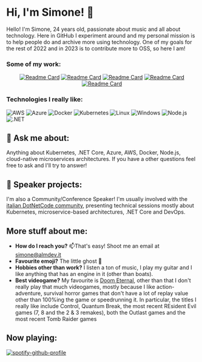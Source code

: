 # Hi, I'm Simone! 👋

Hello! I'm Simone, 24 years old, passionate about music and all about technology.
Here in GitHub I experiment around and my personal mission is to help people do and archive more using technology.
One of my goals for the rest of 2022 and in 2023 is to contribute more to OSS, so here I am!

### Some of my work:

<div align="center">
  
[![Readme Card](https://github-readme-stats.vercel.app/api/pin/?username=nataz77&repo=cs-py)](https://github.com/nataz77/cs-py) [![Readme Card](https://github-readme-stats.vercel.app/api/pin/?username=nataz77&repo=pgbackupd)](https://github.com/nataz77/pgbackupd) [![Readme Card](https://github-readme-stats.vercel.app/api/pin/?username=nataz77&repo=awesome-k8s)](https://github.com/nataz77/awesome-k8s)  [![Readme Card](https://github-readme-stats.vercel.app/api/pin/?username=nataz77&repo=shext)](https://github.com/nataz77/shext) 
  [![Readme Card](https://github-readme-stats.vercel.app/api/pin/?username=nataz77&repo=route)](https://github.com/nataz77/route) 
  
</div>

### Technologies I really like:

![AWS](https://img.shields.io/badge/Amazon_AWS-232F3E?style=for-the-badge&logo=amazon-aws&logoColor=white)
![Azure](https://img.shields.io/badge/Microsoft_Azure-0089D6?style=for-the-badge&logo=microsoft-azure&logoColor=white)
![Docker](https://img.shields.io/badge/-Docker-000?&logo=Docker)
![Kubernetes](https://img.shields.io/badge/-Kubernetes-000?&logo=Kubernetes)
![Linux](https://img.shields.io/badge/-Linux-000?&logo=Linux)
![Windows](https://img.shields.io/badge/Windows-0078D6?style=for-the-badge&logo=windows&logoColor=white)
![Node.js](https://img.shields.io/badge/-Node.js-000?&logo=node.js)
![.NET](https://img.shields.io/badge/.NET-5C2D91?style=for-the-badge&logo=.net&logoColor=white)

## 💬 Ask me about:
Anything about Kubernetes, .NET Core, Azure, AWS, Docker, Node.js, cloud-native microservices architectures. If you have a other questions feel free to ask and I'll try to answer!

## 🌆 Speaker projects:
I'm also a Community/Conference Speaker! I'm usually involved with the [italian DotNetCode community](https://www.linkedin.com/company/dotnetcode/about/), presenting technical sessions mostly about Kubernetes, microservice-based architectures, .NET Core and DevOps.

## More stuff about me:
- **How do I reach you?** 📫That's easy! Shoot me an email at [simone@almdev.it](mailto://simone@almdev.it)
- **Favourite emoji?** The little ghost 👻
- **Hobbies other than work?** I listen a ton of music, I play my guitar and I like anything that has an engine in it (other than boats).
- **Best videogame?** My favourite is [Doom Eternal](https://bethesda.net/en/game/doom), other than that I don't really play that much videogames, mostly because I like action-adventure, survival horror games that don't have a lot of replay value other than 100%ing the game or speedrunning it. In particular, the titles I really like include Control, Quantum Break, the most recent REsident Evil games (7, 8 and the 2 & 3 remakes), both the Outlast games and the most recent Tomb Raider games

## Now playing:
[![spotify-github-profile](https://spotify-github-profile.vercel.app/api/view?uid=1190706498&cover_image=true&theme=default)](https://spotify-github-profile.vercel.app/api/view?uid=1190706498&redirect=true)
